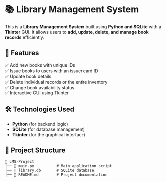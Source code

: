 # 📚 Library Management System

This is a **Library Management System** built using **Python and SQLite** with a **Tkinter** GUI. It allows users to **add, update, delete, and manage book records** efficiently.

## 🚀 Features
✅ Add new books with unique IDs  
✅ Issue books to users with an issuer card ID  
✅ Update book details  
✅ Delete individual records or the entire inventory  
✅ Change book availability status  
✅ Interactive GUI using Tkinter  

## 🛠️ Technologies Used
- **Python** (for backend logic)
- **SQLite** (for database management)
- **Tkinter** (for the graphical interface)

## 📂 Project Structure
```
📁 LMS-Project
│── 📄 main.py          # Main application script
│── 📄 library.db       # SQLite database
│── 📄 README.md        # Project documentation
```


